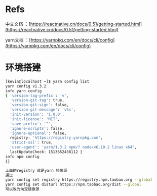# Refs

中文文档 ：[https://reactnative.cn/docs/0.51/getting-started.html](https://reactnative.cn/docs/0.51/getting-started.html)

yarn文档 ：[https://yarnpkg.com/en/docs/cli/config](https://yarnpkg.com/en/docs/cli/config)

# 环境搭建

```bash
[kevin@localhost ~]$ yarn config list
yarn config v1.3.2
info yarn config
{ 'version-tag-prefix': 'v',
  'version-git-tag': true,
  'version-git-sign': false,
  'version-git-message': 'v%s',
  'init-version': '1.0.0',
  'init-license': 'MIT',
  'save-prefix': '^',
  'ignore-scripts': false,
  'ignore-optional': false,
  registry: 'https://registry.yarnpkg.com',
  'strict-ssl': true,
  'user-agent': 'yarn/1.3.2 npm/? node/v6.10.2 linux x64',
  lastUpdateCheck: 1513652438112 }
info npm config
{}

上面的registry 就是yarn 镜像源
通过
yarn config set registry https://registry.npm.taobao.org --global
yarn config set disturl https://npm.taobao.org/dist --global
可以改为淘宝镜像源
```



